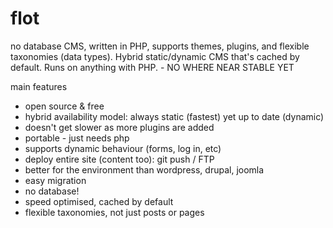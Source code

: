 flot
====

no database CMS, written in PHP, supports themes, plugins, and flexible taxonomies (data types). Hybrid static/dynamic CMS that's cached by default. Runs on anything with PHP. - NO WHERE NEAR STABLE YET


main features
- open source & free
- hybrid availability model: always static (fastest) yet up to date (dynamic)
- doesn't get slower as more plugins are added
- portable - just needs php
- supports dynamic behaviour (forms, log in, etc)
- deploy entire site (content too): git push / FTP
- better for the environment than wordpress, drupal, joomla
- easy migration
- no database!
- speed optimised, cached by default
- flexible taxonomies, not just posts or pages


